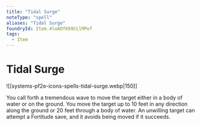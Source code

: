 ```yaml
---
title: "Tidal Surge"
noteType: "spell"
aliases: "Tidal Surge"
foundryId: Item.4loADfK69CLlMPef
tags:
  - Item
---
```


# Tidal Surge
![[systems-pf2e-icons-spells-tidal-surge.webp|150]]

You call forth a tremendous wave to move the target either in a body of water or on the ground. You move the target up to 10 feet in any direction along the ground or 20 feet through a body of water. An unwilling target can attempt a Fortitude save, and it avoids being moved if it succeeds.
